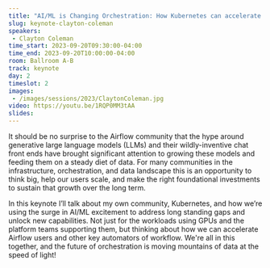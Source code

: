 ```yaml
---
title: "AI/ML is Changing Orchestration: How Kubernetes can accelerate Airflow"
slug: keynote-clayton-coleman
speakers:
 - Clayton Coleman
time_start: 2023-09-20T09:30:00-04:00
time_end: 2023-09-20T10:00:00-04:00
room: Ballroom A-B
track: keynote
day: 2
timeslot: 2
images:
 - /images/sessions/2023/ClaytonColeman.jpg
video: https://youtu.be/1RQP0MM3tAA
slides: 
---
```


It should be no surprise to the Airflow community that the hype around generative large language models (LLMs) and their wildly-inventive chat front ends have brought significant attention to growing these models and feeding them on a steady diet of data.  For many communities in the infrastructure, orchestration, and data landscape this is an opportunity to think big, help our users scale, and make the right foundational investments to sustain that growth over the long term.


In this keynote I’ll talk about my own community, Kubernetes, and how we’re using the surge in AI/ML excitement to address long standing gaps and unlock new capabilities.  Not just for the workloads using GPUs and the platform teams supporting them, but thinking about how we can accelerate Airflow users and other key automators of workflow.  We're all in this together, and the future of orchestration is moving mountains of data at the speed of light!
